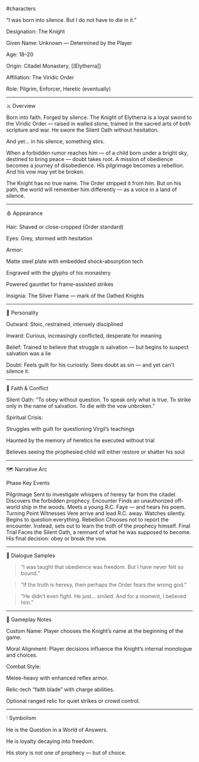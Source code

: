#characters 

“I was born into silence. But I do not have to die in it.”

Designation: The Knight

Given Name: Unknown — Determined by the Player

Age: 18–20

Origin: Citadel Monastery, [[Elytherra]]

Affiliation: The Viridic Order

Role: Pilgrim, Enforcer, Heretic (eventually)



---

⚔️ Overview

Born into faith. Forged by silence. The Knight of Elytherra is a loyal sword to the Viridic Order — raised in walled stone, trained in the sacred arts of both scripture and war. He swore the Silent Oath without hesitation.

And yet… in his silence, something stirs.

When a forbidden rumor reaches him — of a child born under a bright sky, destined to bring peace — doubt takes root. A mission of obedience becomes a journey of disobedience. His pilgrimage becomes a rebellion. And his vow may yet be broken.

The Knight has no true name. The Order stripped it from him. But on his path, the world will remember him differently — as a voice in a land of silence.


---

🩸 Appearance

Hair: Shaved or close-cropped (Order standard)

Eyes: Grey, stormed with hesitation

Armor:

Matte steel plate with embedded shock-absorption tech

Engraved with the glyphs of his monastery

Powered gauntlet for frame-assisted strikes


Insignia: The Silver Flame — mark of the Oathed Knights



---

🧠 Personality

Outward: Stoic, restrained, intensely disciplined

Inward: Curious, increasingly conflicted, desperate for meaning

Belief: Trained to believe that struggle is salvation — but begins to suspect salvation was a lie

Doubt: Feels guilt for his curiosity. Sees doubt as sin — and yet can't silence it.



---

🛐 Faith & Conflict

Silent Oath:
“To obey without question. To speak only what is true. To strike only in the name of salvation. To die with the vow unbroken.”

Spiritual Crisis:

Struggles with guilt for questioning Virgil’s teachings

Haunted by the memory of heretics he executed without trial

Believes seeing the prophesied child will either restore or shatter his soul




---

🗺 Narrative Arc

Phase	Key Events

Pilgrimage	Sent to investigate whispers of heresy far from the citadel. Discovers the forbidden prophecy.
Encounter	Finds an unauthorized off-world ship in the woods. Meets a young R.C. Faye — and hears his poem.
Turning Point	Witnesses Vere arrive and lead R.C. away. Watches silently. Begins to question everything.
Rebellion	Chooses not to report the encounter. Instead, sets out to learn the truth of the prophecy himself.
Final Trial	Faces the Silent Oath, a remnant of what he was supposed to become. His final decision: obey or break the vow.



---

📜 Dialogue Samples

> “I was taught that obedience was freedom. But I have never felt so bound.”



> “If the truth is heresy, then perhaps the Order fears the wrong god.”



> “He didn’t even fight. He just… smiled. And for a moment, I believed him.”




---

🧩 Gameplay Notes

Custom Name: Player chooses the Knight’s name at the beginning of the game.

Moral Alignment: Player decisions influence the Knight’s internal monologue and choices.

Combat Style:

Melee-heavy with enhanced reflex armor.

Relic-tech “faith blade” with charge abilities.

Optional ranged relic for quiet strikes or crowd control.




---

🕯 Symbolism

He is the Question in a World of Answers.

He is loyalty decaying into freedom.

His story is not one of prophecy — but of choice.


